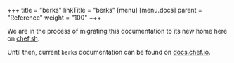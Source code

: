+++
title = "berks"
linkTitle = "berks"
[menu]
  [menu.docs]
    parent = "Reference"
    weight = "100"
+++

We are in the process of migrating this documentation to its new home here on [chef.sh](https://chef.sh).

Until then, current `berks` documentation can be found on [docs.chef.io](https://docs.chef.io/berkshelf.html).
